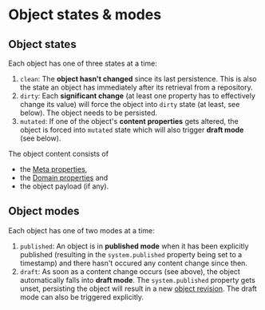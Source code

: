 Object states & modes
=====================

Object states
-------------

Each object has one of three states at a time:

1. `clean`: The **object hasn't changed** since its last persistence. This is also the state an object has immediately after its retrieval from a repository.
2. `dirty`: Each **significant change** (at least one property has to effectively change its value) will force the object into `dirty` state (at least, see below). The object needs to be persisted.
3. `mutated`: If one of the object's **content properties** gets altered, the object is forced into `mutated` state which will also trigger **draft mode** (see below).

The object content consists of

* the [Meta properties](object-properties.md#b-meta-properties),
* the [Domain properties](object-properties.md#c-domain-properties) and
* the object payload (if any).

Object modes
------------

Each object has one of two modes at a time:

1. `published`: An object is in **published mode** when it has been explicitly published (resulting in the `system.published` property being set to a timestamp) and there hasn't occured any content change since then.
2. `draft`: As soon as a content change occurs (see above), the object automatically falls into **draft mode**. The `system.published` property gets unset, persisting the object will result in a new [object revision](object-revisions.md). The draft mode can also be triggered explicitly.

